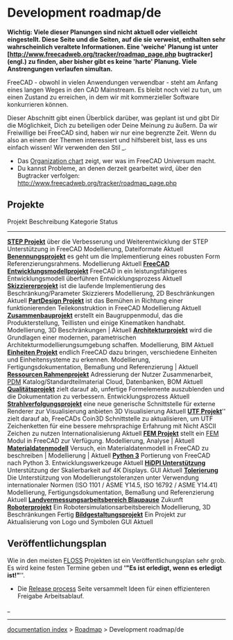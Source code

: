 # Development roadmap/de
**Wichtig: Viele dieser Planungen sind nicht aktuell oder vielleicht eingestellt. Diese Seite und die Seiten, auf die sie verweist, enthalten sehr wahrscheinlich veraltete Informationen. Eine 'weiche' Planung ist unter [http://www.freecadweb.org/tracker/roadmap_page.php bugtracker] (engl.) zu finden, aber bisher gibt es keine 'harte' Planung. Viele Anstrengungen verlaufen simultan.**

FreeCAD - obwohl in vielen Anwendungen verwendbar - steht am Anfang eines langen Weges in den CAD Mainstream. Es bleibt noch viel zu tun, um einen Zustand zu erreichen, in dem wir mit kommerzieller Software konkurrieren können.

Dieser Abschnitt gibt einen Überblick darüber, was geplant ist und gibt Dir die Möglichkeit, Dich zu beteiligen oder Deine Meinung zu äußern. Da wir Freiwillige bei FreeCAD sind, haben wir nur eine begrenzte Zeit. Wenn du also an einem der Themen interessiert und hilfsbereit bist, lass es uns einfach wissen! Wir verwenden den Stil _.

-   Das [Organization chart](Organization_chart.md) zeigt, wer was im FreeCAD Universum macht.
-   Du kannst Probleme, an denen derzeit gearbeitet wird, über den Bugtracker verfolgen: <http://www.freecadweb.org/tracker/roadmap_page.php>

## Projekte

  Projekt                                                                                        Beschreibung                                                                                                                                                       Kategorie                                                            Status
  ---------------------------------------------------------------------------------------------- ------------------------------------------------------------------------------------------------------------------------------------------------------------------ -------------------------------------------------------------------- ------------
  **[STEP Projekt](STEP_project/de.md)**                                                 über die Verbesserung und Weiterentwicklung der STEP Unterstützung in FreeCAD                                                                                      Modellierung, Dateiformate                                           Aktuell
  **[Benennungsprojekt](Naming_project/de.md)**                                          es geht um die Implementierung eines robusten Form Referenzierungsrahmens.                                                                                         Modellierung                                                         Aktuell
  **[FreeCAD Entwicklungsmodellprojekt](FreeCAD_development_model_project/de.md)**       FreeCAD in ein leistungsfähigeres Entwicklungsmodell überführen                                                                                                    Entwicklungsprozess                                                  Aktuell
  **[Skizziererprojekt](Sketcher_project/de.md)**                                        ist die laufende Implementierung des Beschränkung/Parameter Skizzierers                                                                                            Modellierung, 2D Beschränkungen                                      Aktuell
  **[PartDesign Projekt](PartDesign_project/de.md)**                                     ist das Bemühen in Richtung einer funktionierenden Teilekonstruktion in FreeCAD                                                                                    Modellierung                                                         Aktuell
  **[Zusammenbauprojekt](Assembly_project/de.md)**                                       erstellt ein Baugruppenmodul, das die Produkterstellung, Teillisten und einige Kinematiken handhabt.                                                               Modellierung, 3D Beschränkungen                                      \| Aktuell
  **[Architekturprojekt](Arch_Concept/de.md)**                                           wird die Grundlagen einer modernen, parametrischen Architekturmodellierungsumgebung schaffen.                                                                      Modellierung, BIM                                                    Aktuell
  **[Einheiten Projekt](Units_project/de.md)**                                           endlich FreeCAD dazu bringen, verschiedene Einheiten und Einheitensysteme zu erkennen.                                                                             Modellierung, Fertigungsdokumentation, Bemaßung und Referenzierung   \| Aktuell
  **[Ressourcen Rahmenprojekt](Resource_framework_project/de.md)**                       Adressierung der Nutzer Zusammenarbeit, [PDM](http://en.wikipedia.org/wiki/Product_Data_Management) Katalog/Standardteilmaterial                                   Cloud, Datenbanken, BOM                                              Aktuell
  **[Qualitätsprojekt](Quality_project/de.md)**                                          zielt darauf ab, unfertige Formelemente auszublenden und die Dokumentation zu verbessern.                                                                          Entwicklungsprozess                                                  Aktuell
  **[Strahlverfolgungsprojekt](Raytracing_project/de.md)**                               eine neue generische Schnittstelle für externe Renderer zur Visualisierung anbieten                                                                                3D Visualisierung                                                    Aktuell
  **[UTF Projekt](UTF_Project/de.md)**\'\'                                               zielt darauf ab, FreeCADs Coin3D Schnittstelle zu aktualisieren, um UTF Zeichenketten für eine bessere mehrsprachige Erfahrung mit Nicht ASCII Zeichen zu nutzen   Internationalisierung                                                Aktuell
  **[FEM Projekt](FEM_project/de.md)**                                                   stellt ein [FEM](http://en.wikipedia.org/wiki/Finite_element_method) Modul in FreeCAD zur Verfügung.                                                               Modellierung, Analyse                                                \| Aktuell
  **[Materialdatenmodell](Material_data_model/de.md)**                                   Versuch, ein Materialdatenmodell in FreeCAD zu beschreiben                                                                                                         \| Modellierung                                                      \| Aktuell
  **[Python 3](Python_3/de.md)**                                                         Portierung von FreeCAD nach Python 3.                                                                                                                              Entwicklungswerkzeuge                                                Aktuell
  **[HiDPI Unterstützung](HiDPI_support/de.md)**                                         Unterstützung der Skalierbarkeit auf 4K Displays.                                                                                                                  GUI                                                                  Aktuell
  **[Tolerierung](Tolerancing/de.md)**                                                   Die Unterstützung von Modellierungstoleranzen unter Verwendung internationaler Normen (ISO 1101 / ASME Y14.5, ISO 16792 / ASME Y14.41)                             Modellierung, Fertigungsdokumentation, Bemaßung und Referenzierung   Aktuell
  **[Landvermessungsarbeitsbereich Blaupause](Land_Survey_Workbench_Blueprint/de.md)**                                                                                                                                                                                                                                           Zukunft
  **[Roboterprojekt](Robot_project/de.md)**                                              Ein Robotersimulationsarbeitsbereich                                                                                                                               Modellierung, 3D Beschränkungen                                      Fertig
  **[Bildgestaltungsprojekt](Artwork_project/de.md)**                                    Ein Projekt zur Aktualisierung von Logo und Symbolen                                                                                                               GUI                                                                  Aktuell
                                                                                                                                                                                                                                                                                                                                         

## Veröffentlichungsplan

Wie in den meisten [FLOSS](http://en.wikipedia.org/wiki/FLOSS) Projekten ist ein Veröffentlichungsplan sehr grob. Es wird keine festen Termine geben und **\'\"Es ist erledigt, wenn es erledigt ist!\"**\'\'.

-   Die [Release process](Release_process.md) Seite versammelt Ideen für einen effizienteren Freigabe Arbeitsablauf.




_

---
[documentation index](../README.md) > [Roadmap](Category_Roadmap.md) > Development roadmap/de
